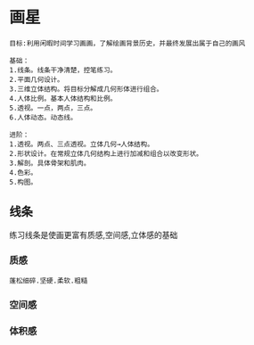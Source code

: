 # 画星

`目标:利用闲暇时间学习画画，了解绘画背景历史，并最终发展出属于自己的画风`

```
基础：
1.线条。线条干净清楚，控笔练习。 
2.平面几何设计。
3.三维立体结构。将目标分解成几何形体进行组合。 
4.人体比例。基本人体结构和比例。 
5.透视。一点，两点，三点。
6.人体动态。动态线。 

进阶：
1.透视。两点、三点透视。立体几何→人体结构。 
2.形状设计。在常规立体几何结构上进行加减和组合以改变形状。 
3.解剖。具体骨架和肌肉。 
4.色彩。 
5.构图。
```

## 线条

练习线条是使画更富有质感,空间感,立体感的基础

### 质感

`蓬松细碎.坚硬.柔软.粗糙`

### 空间感 

### 体积感 

